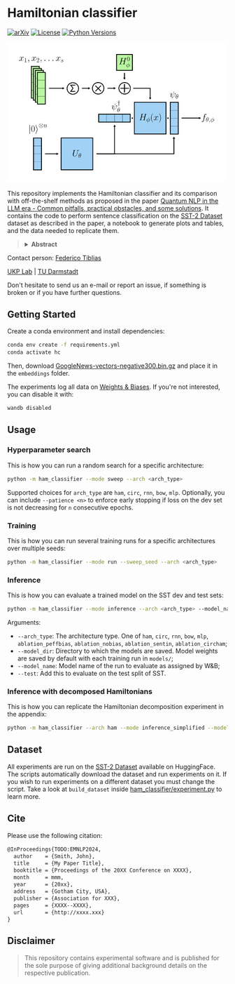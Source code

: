 <h1 align="left">Hamiltonian classifier</h1>
<div align="left">

  <a href="">[![arXiv](https://img.shields.io/badge/arXiv-TO.DO-red?style=flat-square&logo=arxiv&logoColor=white)](https://put-here-your-paper.com)</a>
  <a href="">[![License](https://img.shields.io/github/license/UKPLab/arxiv2024-ham-classifier)](https://opensource.org/licenses/Apache-2.0)</a>
  <a href="">[![Python Versions](https://img.shields.io/badge/Python-3.9-blue.svg?style=flat&logo=python&logoColor=white)](https://www.python.org/)</a>

</div>

<p  align="left">
  <img src='ham_classifier.png' width='500'>
</p>

This repository implements the Hamiltonian classifier and its comparison with off-the-shelf methods as proposed in the paper [Quantum NLP in the LLM era - Common pitfalls, practical obstacles, and some solutions](https://www.youtube.com/watch?v=dQw4w9WgXcQ&pp=ygUXbmV2ZXIgZ29ubmEgZ2l2ZSB5b3UgdXA%3D). It contains the code to perform sentence classification on the [SST-2 Dataset](https://huggingface.co/datasets/stanfordnlp/sst2) dataset as described in the paper, a notebook to generate plots and tables, and the data needed to replicate them.

><details>
><summary> <b>Abstract</b> </summary>
>Quantum computing is a discipline with a track record of exceptional theoretical understanding but few empirical demonstrations due to the engineering complexity of developing quantum devices. Unlike machine learning (ML) and natural language processing (NLP), which address noisy, unstructured, and intractable problems using data-intensive methods, the most promising quantum algorithms solve well-structured numerical problems with mathematically proven solutions, highlighting a fundamental difference in their conceptual approaches. In this paper, we provide a critical outlook on the field of quantum NLP (QNLP). We conclude that several differences exist that may prevent quantum-based architectures from ever being competitive with classical ones. To facilitate future research, we emphasize common pitfalls and suggest directions practitioners should explore to bridge the gap between quantum computing and NLP. Moreover, we introduce a new model inspired by variational quantum eigensolvers that circumvents some of the issues we raise in the paper and show its effectiveness on a simple but realistic text classification task.
></details></p>

Contact person: [Federico Tiblias](mailto:federico.tiblias@tu-darmstadt.de) 

[UKP Lab](https://www.ukp.tu-darmstadt.de/) | [TU Darmstadt](https://www.tu-darmstadt.de/
)

Don't hesitate to send us an e-mail or report an issue, if something is broken or if you have further questions.


## Getting Started

Create a conda environment and install dependencies:

  ```bash
  conda env create -f requirements.yml
  conda activate hc
  ```
Then, download [GoogleNews-vectors-negative300.bin.gz](https://github.com/mmihaltz/word2vec-GoogleNews-vectors?tab=readme-ov-file) and place it in the `embeddings` folder.


The experiments log all data on [Weights & Biases](https://wandb.ai). If you're not interested, you can disable it with:
```bash
wandb disabled
```

## Usage

### Hyperparameter search

This is how you can run a random search for a specific architecture: 

```bash
python -m ham_classifier --mode sweep --arch <arch_type> 
```
Supported choices for `arch_type` are `ham`, `circ`, `rnn`, `bow`, `mlp`. Optionally, you can include `--patience <n>` to enforce early stopping if loss on the dev set is not decreasing for `n` consecutive epochs.

### Training

This is how you can run several training runs for a specific architectures over multiple seeds:

```bash
python -m ham_classifier --mode run --sweep_seed --arch <arch_type>
```

### Inference

This is how you can evaluate a trained model on the SST dev and test sets:

```bash
python -m ham_classifier --mode inference --arch <arch_type> --model_name <model_name> --model_dir <model_dir>
```

Arguments:
- `--arch_type`: The architecture type. One of `ham`, `circ`, `rnn`, `bow`, `mlp`, `ablation_peffbias`, `ablation_nobias`, `ablation_sentin`, `ablation_circham`;
- `--model_dir`: Directory to which the models are saved. Model weights are saved by default with each training run in `models/`;
- `--model_name`: Model name of the run to evaluate as assigned by W&B;
- `--test`: Add this to evaluate on the test split of SST. 

### Inference with decomposed Hamiltonians

This is how you can replicate the Hamiltonian decomposition experiment in the appendix: 

```bash
python -m ham_classifier --arch ham --mode inference_simplified --model_name <model_name> --model_dir <model_dir>
```

## Dataset

All experiments are run on the [SST-2 Dataset](https://huggingface.co/datasets/stanfordnlp/sst2) available on HuggingFace. The scripts automatically download the dataset and run experiments on it. If you wish to run experiments on a different dataset you must change the script. Take a look at `build_dataset` inside [ham_classifier/experiment.py](ham_classifier/experiment.py) to learn more.

## Cite

Please use the following citation:

```
@InProceedings{TODO:EMNLP2024,
  author    = {Smith, John},
  title     = {My Paper Title},
  booktitle = {Proceedings of the 20XX Conference on XXXX},
  month     = mmm,
  year      = {20xx},
  address   = {Gotham City, USA},
  publisher = {Association for XXX},
  pages     = {XXXX--XXXX},
  url       = {http://xxxx.xxx}
}
```

## Disclaimer

> This repository contains experimental software and is published for the sole purpose of giving additional background details on the respective publication. 
